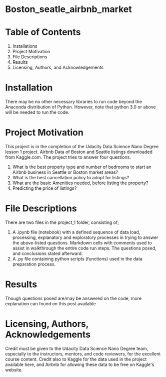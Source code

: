 # Boston_seatle_airbnb_market

# Table of Contents

1.	Installations
2.	Project Motivation
3.	File Descriptions
4.	Results
5.	Licensing, Authors, and Acknowledgements

# Installation

There may be no other necessary libraries to run code beyond the Anaconda distribution of Python. However, note that python 3.0 or above will be needed to run the code.

# Project Motivation

This project is in the completion of the Udacity Data Science Nano Degree lesson 1 project. Airbnb Data of Boston and Seattle listings downloaded from Kaggle.com. The project tries to answer four questions. 
1.	What is the best property type and number of bedrooms to start an Airbnb business in Seattle or Boston market areas?
2.	What is the best cancellation policy to adopt for listings? 
3.	What are the basic Amenities needed, before listing the property?
4.	Predicting the price of listings?

# File Descriptions

There are two files in the project_1 folder, consisting of;
1.	A .ipynb file (notebook) with a defined sequence of data load, processing, explanatory and exploratory processes in trying to answer the above-listed questions. Markdown cells with comments used to assist in walkthrough the entire code run steps. The questions posed, and conclusions stated afterward. 
2.	A .py file containing python scripts (functions) used in the data preparation process. 

# Results

Though questions posed are/may be answered on the code, more explanation can found on this post available <link>


# Licensing, Authors, Acknowledgements

Credit must be given to the Udacity Data Science Nano Degree team, especially to the instructors, mentors, and code reviewers, for the excellent course content. Credit also to Kaggle for the data used in the project available here, and Airbnb for allowing these data to be free on Kaggle's website.

